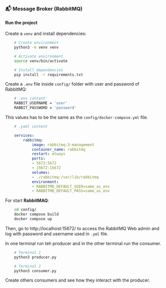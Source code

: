 ### 📬️ Message Broker (RabbitMQ)

#### Run the project

Create a `venv` and install dependencies:

```bash
    # Create environment
    python3 -m venv venv  

    # Activate environment
    source venv/bin/activate

    # Install dependencies
    pip install -r requirements.txt
``` 

Create a `.env` file inside `config/` folder with user and password of RabbitMQ:

```bash
    # .env content'
    RABBIT_USERNAME = 'user'
    RABBIT_PASSWORD = 'password'
``` 

This values has to be the same as the `config/docker-compose.yml` file.

```yml
    # .yaml content

    services:
        rabbitmq:
            image: rabbitmq:3-management
            container_name: rabbitmq
            restart: always
            ports:
            - 5672:5672
            - 15672:15672
            volumes:
            - ./rabbitmq:/var/lib/rabbitmq
            environment:
            - RABBITMQ_DEFAULT_USER=same_as_env
            - RABBITMQ_DEFAULT_PASS=same_as_env
```

For start **RabbitMAQ**:

```bash
    cd config/
    docker compose build
    docker compose up
``` 

Then, go to http://localhost:15672/ to access the RabbitMQ Web admin and log with password and username used in `.yml` file.

In one terminal run teh producer and in the other terminal run the consumer.

```bash
    # Terminal 1
    python3 producer.py
``` 

```bash
    # Terminal 2
    python3 consumer.py
``` 

Create others consumers and see how they interact with the producer. 